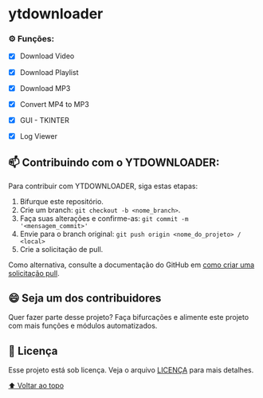 # ytdownloader

### ⚙️ Funções:

- [x] Download Video 
- [x] Download Playlist
- [x] Download MP3
- [x] Convert MP4 to MP3
- [X] GUI - TKINTER
- [X] Log Viewer



## 📫 Contribuindo com o YTDOWNLOADER:
Para contribuir com YTDOWNLOADER, siga estas etapas:

1. Bifurque este repositório.
2. Crie um branch: `git checkout -b <nome_branch>`.
3. Faça suas alterações e confirme-as: `git commit -m '<mensagem_commit>'`
4. Envie para o branch original: `git push origin <nome_do_projeto> / <local>`
5. Crie a solicitação de pull.

Como alternativa, consulte a documentação do GitHub em [como criar uma solicitação pull](https://help.github.com/en/github/collaborating-with-issues-and-pull-requests/creating-a-pull-request).


## 😄 Seja um dos contribuidores<br>

Quer fazer parte desse projeto? Faça bifurcações e alimente este projeto com mais funções e módulos automatizados.

## 📝 Licença

Esse projeto está sob licença. Veja o arquivo [LICENÇA](LICENSE) para mais detalhes.

[⬆ Voltar ao topo](#ytdownloader)<br>
